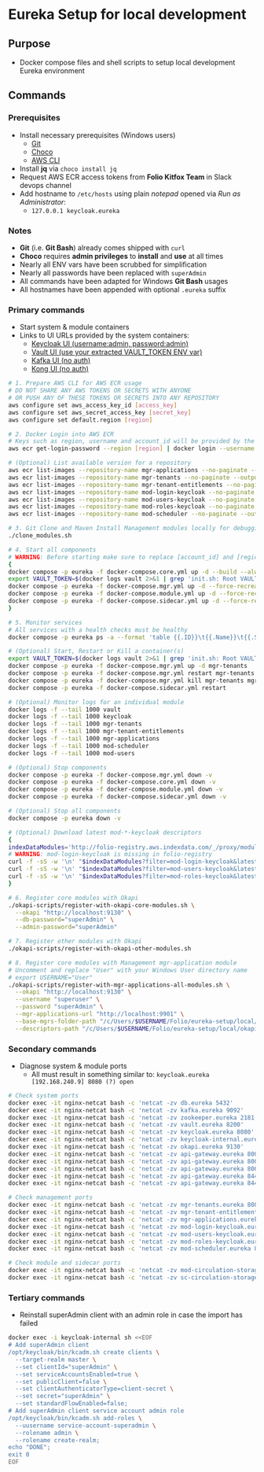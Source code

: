 # Eureka Setup for local development

## Purpose

- Docker compose files and shell scripts to setup local development Eureka environment

## Commands

### Prerequisites

- Install necessary prerequisites (Windows users)
  - [Git](<https://git-scm.com/>)
  - [Choco](<https://chocolatey.org/install>)
  - [AWS CLI](<https://docs.aws.amazon.com/cli/latest/userguide/getting-started-install.html>)
- Install **jq** via `choco install jq`
- Request AWS ECR access tokens from **Folio Kitfox Team** in Slack devops channel
- Add hostname to `/etc/hosts` using plain *notepad* opened via *Run as Administrator*:
  - `127.0.0.1 keycloak.eureka`
  
### Notes

- **Git** (i.e. **Git Bash**) already comes shipped with  `curl`
- **Choco** requires **admin privileges** to **install** and **use** at all times
- Nearly all ENV vars have been scrubbed for simplification
- Nearly all passwords have been replaced with `superAdmin`
- All commands have been adapted for Windows **Git Bash** usages
- All hostnames have been appended with optional `.eureka` suffix

### Primary commands

- Start system & module containers
- Links to UI URLs provided by the system containers:
  - [Keycloak UI (username:admin, password:admin)](<http://keycloak.eureka:8080>)
  - [Vault UI (use your extracted VAULT_TOKEN ENV var)](<http://localhost:8200>)
  - [Kafka UI (no auth)](<http://localhost:9080>)
  - [Kong UI (no auth)](<http://localhost:8002>)

```bash
# 1. Prepare AWS CLI for AWS ECR usage
# DO NOT SHARE ANY AWS TOKENS OR SECRETS WITH ANYONE 
# OR PUSH ANY OF THESE TOKENS OR SECRETS INTO ANY REPOSITORY
aws configure set aws_access_key_id [access_key] 
aws configure set aws_secret_access_key [secret_key] 
aws configure set default.region [region] 

# 2. Docker Login into AWS ECR
# Keys such as region, username and account_id will be provided by the Kitfox Team
aws ecr get-login-password --region [region] | docker login --username [username] --password-stdin [account_id].dkr.ecr.[region].amazonaws.com

# (Optional) List available version for a repository
aws ecr list-images --repository-name mgr-applications --no-paginate --output table
aws ecr list-images --repository-name mgr-tenants --no-paginate --output table
aws ecr list-images --repository-name mgr-tenant-entitlements --no-paginate --output table
aws ecr list-images --repository-name mod-login-keycloak --no-paginate --output table
aws ecr list-images --repository-name mod-users-keycloak --no-paginate --output table
aws ecr list-images --repository-name mod-roles-keycloak --no-paginate --output table
aws ecr list-images --repository-name mod-scheduler --no-paginate --output table

# 3. Git Clone and Maven Install Management modules locally for debugging, and to use their module descriptors in registration
./clone_modules.sh

# 4. Start all components
# WARNING: Before starting make sure to replace [account_id] and [region] in .env with your provided values
{
docker compose -p eureka -f docker-compose.core.yml up -d --build --always-recreate-deps --force-recreate && sleep 60
export VAULT_TOKEN=$(docker logs vault 2>&1 | grep 'init.sh: Root VAULT TOKEN is:' | sed 's/.*://' | xargs); echo $VAULT_TOKEN
docker compose -p eureka -f docker-compose.mgr.yml up -d --force-recreate && sleep 60
docker compose -p eureka -f docker-compose.module.yml up -d --force-recreate && sleep 120
docker compose -p eureka -f docker-compose.sidecar.yml up -d --force-recreate && sleep 30
}

# 5. Monitor services
# All services with a health checks must be healthy 
docker compose -p eureka ps -a --format 'table {{.ID}}\t{{.Name}}\t{{.Status}}\t{{.Image}}'

# (Optional) Start, Restart or Kill a container(s)
export VAULT_TOKEN=$(docker logs vault 2>&1 | grep 'init.sh: Root VAULT TOKEN is:' | sed 's/.*://' | xargs); echo $VAULT_TOKEN
docker compose -p eureka -f docker-compose.mgr.yml up -d mgr-tenants
docker compose -p eureka -f docker-compose.mgr.yml restart mgr-tenants mgr-tenant-entitlements mgr-applications
docker compose -p eureka -f docker-compose.mgr.yml kill mgr-tenants mgr-tenant-entitlements mgr-applications
docker compose -p eureka -f docker-compose.sidecar.yml restart

# (Optional) Monitor logs for an individual module
docker logs -f --tail 1000 vault
docker logs -f --tail 1000 keycloak
docker logs -f --tail 1000 mgr-tenants
docker logs -f --tail 1000 mgr-tenant-entitlements
docker logs -f --tail 1000 mgr-applications
docker logs -f --tail 1000 mod-scheduler
docker logs -f --tail 1000 mod-users

# (Optional) Stop components
docker compose -p eureka -f docker-compose.mgr.yml down -v 
docker compose -p eureka -f docker-compose.core.yml down -v 
docker compose -p eureka -f docker-compose.module.yml down -v 
docker compose -p eureka -f docker-compose.sidecar.yml down -v 

# (Optional) Stop all components
docker compose -p eureka down -v

# (Optional) Download latest mod-*-keycloak descriptors
{
indexDataModules='http://folio-registry.aws.indexdata.com/_/proxy/modules'
# WARNING: mod-login-keycloak is missing in folio-registry
curl -f -sS -w '\n' "$indexDataModules?filter=mod-login-keycloak&latest=1&full=true" | jq '.[0]' >"./okapi-scripts/.temp-descriptors/mod-login-keycloak-latestjson" 
curl -f -sS -w '\n' "$indexDataModules?filter=mod-users-keycloak&latest=1&full=true" | jq '.[0]' >"./okapi-scripts/.temp-descriptors/mod-users-keycloak-latest.json"
curl -f -sS -w '\n' "$indexDataModules?filter=mod-roles-keycloak&latest=1&full=true" | jq '.[0]' >"./okapi-scripts/.temp-descriptors/mod-roles-keycloak-latest.json"
}

# 6. Register core modules with Okapi
./okapi-scripts/register-with-okapi-core-modules.sh \
  --okapi "http://localhost:9130" \
  --db-password="superAdmin" \
  --admin-password="superAdmin"

# 7. Register other modules with Okapi
./okapi-scripts/register-with-okapi-other-modules.sh

# 8. Register core modules with Management mgr-application module
# Uncomment and replace "User" with your Windows User directory name
# export USERNAME="User"
./okapi-scripts/register-with-mgr-applications-all-modules.sh \
  --okapi "http://localhost:9130" \
  --username "superuser" \
  --password "superAdmin" \
  --mgr-applications-url "http://localhost:9901" \
  --base-mgrs-folder-path "/c/Users/$USERNAME/Folio/eureka-setup/local/cloned-modules" \
  --descriptors-path "/c/Users/$USERNAME/Folio/eureka-setup/local/okapi-scripts/mgr-applications"
```

### Secondary commands

- Diagnose system & module ports
  - All must result in something similar to: `keycloak.eureka [192.168.240.9] 8080 (?) open`

```bash
# Check system ports
docker exec -it nginx-netcat bash -c 'netcat -zv db.eureka 5432'
docker exec -it nginx-netcat bash -c 'netcat -zv kafka.eureka 9092'
docker exec -it nginx-netcat bash -c 'netcat -zv zookeeper.eureka 2181'
docker exec -it nginx-netcat bash -c 'netcat -zv vault.eureka 8200'
docker exec -it nginx-netcat bash -c 'netcat -zv keycloak.eureka 8080'
docker exec -it nginx-netcat bash -c 'netcat -zv keycloak-internal.eureka 8080'
docker exec -it nginx-netcat bash -c 'netcat -zv okapi.eureka 9130'
docker exec -it nginx-netcat bash -c 'netcat -zv api-gateway.eureka 8000'
docker exec -it nginx-netcat bash -c 'netcat -zv api-gateway.eureka 8001'
docker exec -it nginx-netcat bash -c 'netcat -zv api-gateway.eureka 8002'
docker exec -it nginx-netcat bash -c 'netcat -zv api-gateway.eureka 8443'
docker exec -it nginx-netcat bash -c 'netcat -zv api-gateway.eureka 8444'

# Check management ports
docker exec -it nginx-netcat bash -c 'netcat -zv mgr-tenants.eureka 8081'
docker exec -it nginx-netcat bash -c 'netcat -zv mgr-tenant-entitlements 8081'
docker exec -it nginx-netcat bash -c 'netcat -zv mgr-applications.eureka 8081'
docker exec -it nginx-netcat bash -c 'netcat -zv mod-login-keycloak.eureka 8081'
docker exec -it nginx-netcat bash -c 'netcat -zv mod-users-keycloak.eureka 8081'
docker exec -it nginx-netcat bash -c 'netcat -zv mod-roles-keycloak.eureka 8081'
docker exec -it nginx-netcat bash -c 'netcat -zv mod-scheduler.eureka 8081'

# Check module and sidecar ports
docker exec -it nginx-netcat bash -c 'netcat -zv mod-circulation-storage.eureka 8081'
docker exec -it nginx-netcat bash -c 'netcat -zv sc-circulation-storage.eureka 8081'
```

### Tertiary commands

- Reinstall superAdmin client with an admin role in case the import has failed

```bash
docker exec -i keycloak-internal sh <<EOF
# Add superAdmin client
/opt/keycloak/bin/kcadm.sh create clients \
  --target-realm master \
  --set clientId="superAdmin" \
  --set serviceAccountsEnabled=true \
  --set publicClient=false \
  --set clientAuthenticatorType=client-secret \
  --set secret="superAdmin" \
  --set standardFlowEnabled=false;
# Add superAdmin client service account admin role
/opt/keycloak/bin/kcadm.sh add-roles \
  --uusername service-account-superadmin \
  --rolename admin \
  --rolename create-realm;
echo "DONE";
exit 0
EOF
```

